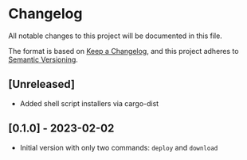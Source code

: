 # Changelog

All notable changes to this project will be documented in this file.

The format is based on [Keep a Changelog](https://keepachangelog.com/en/1.0.0/),
and this project adheres to [Semantic Versioning](https://semver.org/spec/v2.0.0.html).

## [Unreleased]

* Added shell script installers via cargo-dist

## [0.1.0] - 2023-02-02

* Initial version with only two commands: `deploy` and `download`
